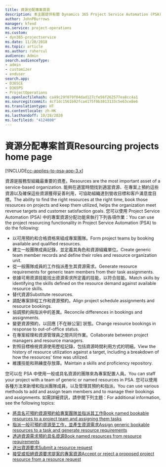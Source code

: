 ```yaml
---
title: 資源分配專案首頁
description: 本主題提供有關 Dynamics 365 Project Service Automation (PSA) 中資源管理功能的資訊。
author: JohnPBurrows
manager: kfend
ms.service: project-operations
ms.custom:
- dyn365-projectservice
ms.date: 11/28/2018
ms.topic: article
ms.author: ruhercul
audience: Admin
search.audienceType:
- admin
- customizer
- enduser
search.app:
- D365CE
- D365PS
- ProjectOperations
ms.openlocfilehash: ca49c29f079f04dad127cfe56f262577ea8cc4a1
ms.sourcegitcommit: 4cf1dc1561b92fca4175f0b3813133c5e63ce8e6
ms.translationtype: HT
ms.contentlocale: zh-HK
ms.lasthandoff: 10/28/2020
ms.locfileid: "4124080"
---
```

# <a name="resourcing-projects-home-page"></a><span data-ttu-id="3ad26-103">資源分配專案首頁</span><span class="sxs-lookup"><span data-stu-id="3ad26-103">Resourcing projects home page</span></span>

[!INCLUDE[cc-applies-to-psa-app-3.x](../includes/cc-applies-to-psa-app-3x.md)]

<span data-ttu-id="3ad26-104">資源是服務型組織最重要的資產。</span><span class="sxs-lookup"><span data-stu-id="3ad26-104">Resources are the most important asset of a service-based organization.</span></span> <span data-ttu-id="3ad26-105">能夠在適當時間找到適當資源、在專案上預約這些資源以及確保這些資源獲得妥善利用，可協助組織達到營收目標和客戶滿意度目標。</span><span class="sxs-lookup"><span data-stu-id="3ad26-105">The ability to find the right resources at the right time, book those resources on projects and keep them utilized, helps the organization meet revenue targets and customer satisfaction goals.</span></span> <span data-ttu-id="3ad26-106">您可以使用 Project Service Automation (PSA) 中的專案資源分配功能來執行下列各項作業：</span><span class="sxs-lookup"><span data-stu-id="3ad26-106">You can use the project resourcing functionality in Project Service Automation (PSA) to do the following:</span></span>

- <span data-ttu-id="3ad26-107">以可用預約和合格資格來組成專案團隊。</span><span class="sxs-lookup"><span data-stu-id="3ad26-107">Form project teams by booking available and qualified resources.</span></span>
- <span data-ttu-id="3ad26-108">建立一般團隊成員記錄，並定義其角色和資源組織單位。</span><span class="sxs-lookup"><span data-stu-id="3ad26-108">Create generic team member records and define their roles and resource organization unit.</span></span>
- <span data-ttu-id="3ad26-109">從一般團隊成員的工作指派產生其資源需求。</span><span class="sxs-lookup"><span data-stu-id="3ad26-109">Generate resource requirements for generic team members from their task assignments.</span></span>
- <span data-ttu-id="3ad26-110">依據可用資源技能找出資源索求所定義的技能，以符合技能。</span><span class="sxs-lookup"><span data-stu-id="3ad26-110">Match skills by identifying the skills defined on the resource demand against available resource skills.</span></span>
- <span data-ttu-id="3ad26-111">替代資源</span><span class="sxs-lookup"><span data-stu-id="3ad26-111">Substitute resources.</span></span>
- <span data-ttu-id="3ad26-112">調配專案排程工作和資源預約。</span><span class="sxs-lookup"><span data-stu-id="3ad26-112">Align project schedule assignments and resource bookings.</span></span>
- <span data-ttu-id="3ad26-113">協調預約與指派中的差異。</span><span class="sxs-lookup"><span data-stu-id="3ad26-113">Reconcile differences in bookings and assignments.</span></span>
- <span data-ttu-id="3ad26-114">變更資源預約，以回應 [不在辦公室] 狀態。</span><span class="sxs-lookup"><span data-stu-id="3ad26-114">Change resource bookings in response to out-of-office status.</span></span>
- <span data-ttu-id="3ad26-115">在專案經理和資源管理員之間共同作業。</span><span class="sxs-lookup"><span data-stu-id="3ad26-115">Collaborate between project managers and resource managers.</span></span>
- <span data-ttu-id="3ad26-116">對照目標檢視資源使用歷程記錄，包括資源時間利用方式的明細。</span><span class="sxs-lookup"><span data-stu-id="3ad26-116">View the history of resource utilization against a target, including a breakdown of how the resources' time was utilized.</span></span>
- <span data-ttu-id="3ad26-117">維護技能和熟練度存放庫。</span><span class="sxs-lookup"><span data-stu-id="3ad26-117">Maintain a skills and proficiency repository.</span></span>


<span data-ttu-id="3ad26-118">您可以在 PSA 中使用一般或具名資源的團隊來為專案配置人員。</span><span class="sxs-lookup"><span data-stu-id="3ad26-118">You can staff your project with a team of generic or named resources in PSA.</span></span> <span data-ttu-id="3ad26-119">您可以使用各種方法來新增和指派團隊成員，以及管理其預約和指派。</span><span class="sxs-lookup"><span data-stu-id="3ad26-119">You can use various methods to add and assign team members and to manage their bookings and assignments.</span></span> <span data-ttu-id="3ad26-120">如需詳細資訊，請參閱下列主題：</span><span class="sxs-lookup"><span data-stu-id="3ad26-120">For additional information, see the following topics:</span></span>

- [<span data-ttu-id="3ad26-121">將具名可預約資源預約給專案團隊並指派其工作</span><span class="sxs-lookup"><span data-stu-id="3ad26-121">Book named bookable resources to a project team and assigning them tasks</span></span>](assign-named-bookable-resource.md)
- [<span data-ttu-id="3ad26-122">指派一般可預約資源至工作，並產生資源需求</span><span class="sxs-lookup"><span data-stu-id="3ad26-122">Assign generic bookable resources to a task and generate resource requirements</span></span>](assign-generic-bookable-resource.md)
- [<span data-ttu-id="3ad26-123">透過資源需求預約具名資源</span><span class="sxs-lookup"><span data-stu-id="3ad26-123">Book named resources from resource requirements</span></span>](book-named-resource.md)
- [<span data-ttu-id="3ad26-124">送出資源要求</span><span class="sxs-lookup"><span data-stu-id="3ad26-124">Submit a resource request</span></span>](submit-resource-request.md)
- [<span data-ttu-id="3ad26-125">接受或拒絕資源要求提案的專案資源</span><span class="sxs-lookup"><span data-stu-id="3ad26-125">Accept or reject a proposed project resource from a resource request</span></span>](accept-reject-proposed-resource.md)
